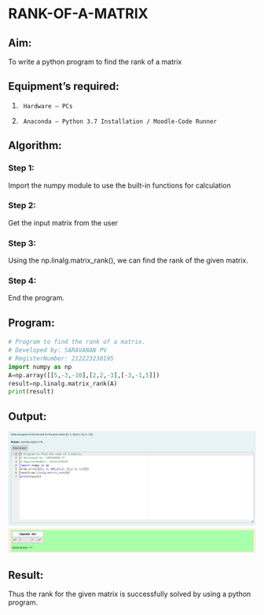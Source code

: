 # RANK-OF-A-MATRIX

## Aim:

To write a python program to find the rank of a matrix

## Equipment’s required:

1.      Hardware – PCs
2.      Anaconda – Python 3.7 Installation / Moodle-Code Runner

## Algorithm:

### Step 1:

Import the numpy module to use the built-in functions for calculation

### Step 2:

Get the input matrix from the user

### Step 3:

Using the np.linalg.matrix_rank(), we can find the rank of the given matrix.

### Step 4:

End the program.

## Program:

```python
# Program to find the rank of a matrix.
# Developed by: SARAVANAN PV
# RegisterNumber: 212223230195
import numpy as np
A=np.array([[5,-3,-10],[2,2,-3],[-3,-1,5]])
result=np.linalg.matrix_rank(A)
print(result)

```

## Output:

![output](ex2-output.png)

## Result:

Thus the rank for the given matrix is successfully solved by using a python program.
